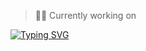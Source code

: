> 🧑‍💼 Currently working on

[![Typing SVG](https://readme-typing-svg.demolab.com?font=Fira+Code&pause=1000&width=435&lines=REIPrintMail+using+Qwik%2C+Mitosis%2C+Turborepo)](https://git.io/typing-svg)
